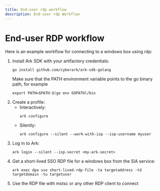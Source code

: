 ```yaml
---
title: End-user rdp workflow
description: End-user rdp Workflow
---
```


# End-user RDP workflow
Here is an example workflow for connecting to a windows box using rdp:

1. Install Ark SDK with your artifactory credentials:
   ```shell linenums="0"
   go install github.com/cyberark/ark-sdk-golang
   ```
   Make sure that the PATH environment variable points to the go binary path, for example
   ```shell linenums="0"
   export PATH=$PATH:$(go env GOPATH)/bin
   ```
1. Create a profile:
    * Interactively:
        ```shell linenums="0"
        ark configure
        ```
    * Silently:
        ```shell linenums="0"
        ark configure --silent --work-with-isp --isp-username myuser
        ```
1. Log in to Ark:
    ```shell linenums="0"
    ark login --silent --isp-secret <my-ark-secret>
    ```
1. Get a short-lived SSO RDP file for a windows box from the SIA service:
    ```shell linenums="0"
    ark exec dpa sso short-lived-rdp-file -ta targetaddress -td targetdomain -tu targetuser
    ```
1. Use the RDP file with mstsc or any other RDP client to connect
